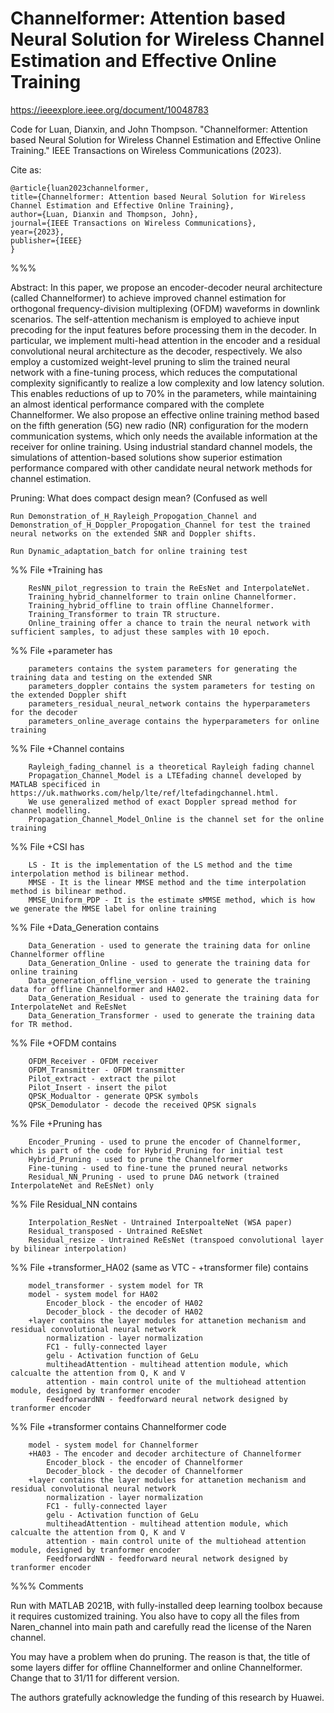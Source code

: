 # Channelformer: Attention based Neural Solution for Wireless Channel Estimation and Effective Online Training 

https://ieeexplore.ieee.org/document/10048783

Code for Luan, Dianxin, and John Thompson. "Channelformer: Attention based Neural Solution for Wireless Channel Estimation and Effective Online Training." IEEE Transactions on Wireless Communications (2023). 

Cite as: 

	@article{luan2023channelformer,
  	title={Channelformer: Attention based Neural Solution for Wireless Channel Estimation and Effective Online Training},
  	author={Luan, Dianxin and Thompson, John},
  	journal={IEEE Transactions on Wireless Communications},
  	year={2023},
  	publisher={IEEE}
	}

%%%

Abstract:
In this paper, we propose an encoder-decoder neural architecture (called Channelformer) to achieve improved channel estimation for orthogonal frequency-division multiplexing (OFDM) waveforms in downlink scenarios. The self-attention mechanism is employed to achieve input precoding for the input features before processing them in the decoder. In particular, we implement multi-head attention in the encoder and a residual convolutional neural architecture as the decoder, respectively. We also employ a customized weight-level pruning to slim the trained neural network with a fine-tuning process, which reduces the computational complexity significantly to realize a low complexity and low latency solution. This enables reductions of up to 70% in the parameters, while maintaining an almost identical performance compared with the complete Channelformer. We also propose an effective online training method based on the fifth generation (5G) new radio (NR) configuration for the modern communication systems, which only needs the available information at the receiver for online training. Using industrial standard channel models, the simulations of attention-based solutions show superior estimation performance compared with other candidate neural network methods for channel estimation. 

Pruning: What does compact design mean? (Confused as well

	Run Demonstration_of_H_Rayleigh_Propogation_Channel and Demonstration_of_H_Doppler_Propogation_Channel for test the trained neural networks on the extended SNR and Doppler shifts. 

	Run Dynamic_adaptation_batch for online training test 

%% File +Training has 

		ResNN_pilot_regression to train the ReEsNet and InterpolateNet. 
		Training_hybrid_channelformer to train online Channelformer. 
		Training_hybrid_offline to train offline Channelformer. 
		Training_Transformer to train TR structure. 
		Online_training offer a chance to train the neural network with sufficient samples, to adjust these samples with 10 epoch. 

%% File +parameter has 

		parameters contains the system parameters for generating the training data and testing on the extended SNR
		parameters_doppler contains the system parameters for testing on the extended Doppler shift
		parameters_residual_neural_network contains the hyperparameters for the decoder
		parameters_online_average contains the hyperparameters for online training

%% File +Channel contains 

		Rayleigh_fading_channel is a theoretical Rayleigh fading channel
		Propagation_Channel_Model is a LTEfading channel developed by MATLAB specificed in https://uk.mathworks.com/help/lte/ref/ltefadingchannel.html. 
		We use generalized method of exact Doppler spread method for channel modelling. 
		Propagation_Channel_Model_Online is the channel set for the online training 

%% File +CSI has

		LS - It is the implementation of the LS method and the time interpolation method is bilinear method. 
		MMSE - It is the linear MMSE method and the time interpolation method is bilinear method. 
		MMSE_Uniform_PDP - It is the estimate sMMSE method, which is how we generate the MMSE label for online training

%% File +Data_Generation contains

		Data_Generation - used to generate the training data for online Channelformer offline
		Data_Generation_Online - used to generate the training data for online training
		Data_generation_offline_version - used to generate the training data for offline Channelformer and HA02. 
		Data_Generation_Residual - used to generate the training data for InterpolateNet and ReEsNet
		Data_Generation_Transformer - used to generate the training data for TR method. 

%% File +OFDM contains 

		OFDM_Receiver - OFDM receiver
		OFDM_Transmitter - OFDM transmitter
		Pilot_extract - extract the pilot 
		Pilot_Insert - insert the pilot 
		QPSK_Modualtor - generate QPSK symbols 
		QPSK_Demodulator - decode the received QPSK signals

%% File +Pruning has

		Encoder_Pruning - used to prune the encoder of Channelformer, which is part of the code for Hybrid_Pruning for initial test
		Hybrid_Pruning - used to prune the Channelformer
		Fine-tuning - used to fine-tune the pruned neural networks
		Residual_NN_Pruning - used to prune DAG network (trained InterpolateNet and ReEsNet) only 

%% File Residual_NN contains 

		Interpolation_ResNet - Untrained InterpoalteNet (WSA paper)
		Residual_transposed - Untrained ReEsNet
		Residual_resize - Untrained ReEsNet (transpoed convolutional layer by bilinear interpolation)

%% File +transformer_HA02 (same as VTC - +transformer file) contains 

		model_transformer - system model for TR
		model - system model for HA02
			Encoder_block - the encoder of HA02 
			Decoder_block - the decoder of HA02
		+layer contains the layer modules for attanetion mechanism and residual convolutional neural network
			normalization - layer normalization
			FC1 - fully-connected layer
			gelu - Activation function of GeLu
			multiheadAttention - multihead attention module, which calcualte the attention from Q, K and V
			attention - main control unite of the multiohead attention module, designed by tranformer encoder
			FeedforwardNN - feedforward neural network designed by tranformer encoder

%% File +transformer contains Channelformer code 

		model - system model for Channelformer
		+HA03 - The encoder and decoder architecture of Channelformer
			Encoder_block - the encoder of Channelformer 
			Decoder_block - the decoder of Channelformer
		+layer contains the layer modules for attanetion mechanism and residual convolutional neural network
			normalization - layer normalization
			FC1 - fully-connected layer
			gelu - Activation function of GeLu
			multiheadAttention - multihead attention module, which calcualte the attention from Q, K and V
			attention - main control unite of the multiohead attention module, designed by tranformer encoder
			FeedforwardNN - feedforward neural network designed by tranformer encoder

%%% Comments 

Run with MATLAB 2021B, with fully-installed deep learning toolbox because it requires customized training. You also have to copy all the files from Naren_channel into main path and carefully read the license of the Naren channel. 

You may have a problem when do pruning. The reason is that, the title of some layers differ for offline Channelformer and online Channelformer. Change that to 31/11 for different version. 

The authors gratefully acknowledge the funding of this research by Huawei. 
